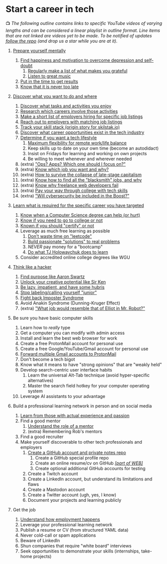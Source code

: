 # Start a career in tech

📺 *The following outline contains links to specific YouTube videos of varying lengths and can be considered a linear playlist in outline format. Line items that are not linked are videos yet to be made. To be notified of updates [follow the repo](https://github.com/rwxrob/skilstak/subscription) (and drop us a star while you are at it).*

1. [Prepare yourself mentally](https://youtu.be/DhjQV34TDHA)
    1. [Find happiness and motivation to overcome depression and self-doubt](https://youtu.be/Dk_uJDAYV2I)
        1. [Regularly make a list of what makes you grateful](https://youtu.be/zXcQ_c4EYKE)
        1. [Listen to great music](https://youtu.be/DNosRGLD_mE)
    1. [Put in the time to get results](https://youtu.be/AQCYo3EOjZc)
    1. [Know that it is never too late](https://youtu.be/lSjJOp1R_Qs)

1. [Discover what you want to do and where](https://youtu.be/7bgS6KNVa64)
    1. [Discover what tasks and activities you enjoy](https://youtu.be/CFjH2rnAgWI)
    1. [Research which careers involve those activities](https://youtu.be/IMEiz40CfMQ)
    1. [Make a short list of employers hiring for specific job listings](https://youtu.be/bak14TNzZOE)
    1. [Reach out to employers with matching job listings](https://youtu.be/fcCiH1YWYW4)
    1. [Track your skill stack (origin story for skilstak.io)](https://youtu.be/prClPvCF1Cw)
    1. [Discover what career opportunities exist in the tech industry](https://youtu.be/x4B02-qpaf8)
    1. [Determine if you want a tech lifestyle](https://youtu.be/yvGhmx4mtJI)
        1. [Maximum flexibility for remote work/life balance](https://youtu.be/j-RTnJ5jluY)
        1. Keep skills up to date on your own time (become an autodidact)
        1. Insist on Fridays for learning and working on own projects
        1. Be willing to meet whenever and wherever needed
    1. (extra) ["Ops? Apps? Which one should I focus on?"](https://youtu.be/5K4ug6rBZHk)
    1. (extra) [Know which job you want and why?](https://youtu.be/d2EwuxQHV6Y)
    1. (extra) [How to survive the collapse of late-stage capitalism](https://youtu.be/nF76zlqWjk4)
    1. (extra) [Know how to find all the "blacksmith" jobs, and why](https://youtu.be/TrFGCPqpPcU)
    1. (extra) [Know why freelance web developers fail](https://youtu.be/iS2T0b1nq8Y)
    1. (extra) [Pay your way through college with tech skills](https://youtu.be/tkMyGgbWNkc)
    1. (extra) ["Will cybersecurity be included in the Boost?"](https://youtu.be/htfy4I99guM)

1. [Learn what is required for the specific career you have targeted](https://youtu.be/tkMyGgbWNkc)
    1. [Know when a Computer Science degree can help (or hurt)](https://youtu.be/E7Cz6SfC6fU)
    1. [Know if you need to go to college or not](https://youtu.be/bDUTVD_uels)
    1. [Known if you should "certify" or not](https://youtu.be/ZDbQ9-QJIhQ)
    1. Leverage as much free learning as possible
        1. [Don't waste time on "leetcode"](https://youtu.be/NP07mRONat8)
        1. [Build passionate "solutions" to real problems](https://youtu.be/T_keQlQVOWo)
        1. *NEVER* pay money for a "bootcamp"
        1. [Do what TJ Holowaychuk does to learn](https://youtu.be/8bukMVraTME)
    1. Consider accredited online college degrees like WGU

1. [Think like a hacker](https://youtu.be/QhtF0b4hwms)
    1. [Find purpose like Aaron Swartz](https://youtu.be/9vz06QO3UkQ)
    1. [Unlock your creative potential like Sir Ken](https://youtu.be/XSu38uFEVuI)
    1. [Be lazy, impatient, and have some hubris](https://youtu.be/NVtdB2rwxsc)
    1. [Stop labeling/calling yourself "junior"](https://youtu.be/RQWahCDtoTU)
    1. [Fight back Imposter Syndrome](https://youtu.be/NqTb3rwO08Q)
    1. Avoid Anakin Syndrome (Dunning-Kruger Effect)
    1. (extra) ["What job would resemble that of Elliot in Mr. Robot?"](https://youtu.be/ZDiYnf4nVU8)

1. Be sure you have basic computer skills
    1. Learn how to *really* type
    1. Get a computer you can modify with admin access
    1. Install and learn the best web browser for work
    1. Create a free ProtonMail account for personal use
    1. Create a free Google/YouTube/Gmail account for personal use
    1. [Forward multiple Gmail accounts to ProtonMail](https://youtu.be/8A_8g5oiokc)
    1. Don't become a tech bigot
    1. Know what it means to have "strong opinions" that are "weakly held"
    1. Develop search-centric user interface habits
        1. Learn the universal Alt-Tab technique (avoid hyper-specific alternatives)
        1. Master the search field hotkey for your computer operating system
    1. Leverage AI assistants to your advantage

1. Build a professional learning network in person and on social media
    1. [Learn from those with actual experience and passion](https://youtu.be/DMZd535WTkY)
    1. Find a good mentor
        1. [Understand the role of a mentor](https://youtu.be/egKt0EMhiR8)
        1. (extra) Remembering Rob's mentors
    1. Find a good recruiter
    1. Make yourself discoverable to other tech professionals and employers
        1. [Create a GitHub account and private notes repo](https://youtu.be/0RnvLIDboNQ)
            1. Create a GitHub special profile repo
            1. Create an online resume/cv on GitHub *[[part of WEB]](../web)*
            1. Create optional additional GitHub accounts for testing
        1. Create a Twitch account
        1. Create a LinkedIn account, but understand its limitations and flaws
        1. Create a Mastodon account
        1. Create a Twitter account (ugh, yes, I know)
        1. Document your projects and learning publicly

1. Get the job
    1. [Understand how employment happens](https://youtu.be/R1zNB9atsto)
    1. Leverage your professional learning network
    1. Publish a resume or CV (from structured YAML data)
    1. Never cold-call or spam applications
    1. Beware of LinkedIn
    1. Shun companies that require "white board" interviews
    1. Seek opportunities to demonstrate your skills (internships, take-home projects)
